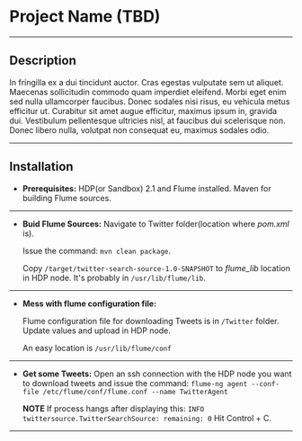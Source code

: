 Project Name (TBD)
===================

----------

Description
-----------
In fringilla ex a dui tincidunt auctor. Cras egestas vulputate sem ut aliquet. Maecenas sollicitudin commodo quam imperdiet eleifend. Morbi eget enim sed nulla ullamcorper faucibus. Donec sodales nisi risus, eu vehicula metus efficitur ut. Curabitur sit amet augue efficitur, maximus ipsum in, gravida dui. Vestibulum pellentesque ultricies nisl, at faucibus dui scelerisque non. Donec libero nulla, volutpat non consequat eu, maximus sodales odio.

----------

Installation
----------

 - **Prerequisites:**
HDP(or Sandbox)  2.1 and Flume installed.
Maven for building Flume sources.


----------


 - **Buid Flume Sources:**
	 Navigate to Twitter folder(location where *pom.xml* is).
	 
	Issue the command: `mvn clean package`.
	
	Copy `/target/twitter-search-source-1.0-SNAPSHOT` to *flume_lib* location in HDP node. It's probably in `/usr/lib/flume/lib`.


----------


	
 - **Mess with flume configuration file:** 
 
	 Flume configuration file for downloading Tweets is in `/Twitter` folder.
	 Update values and upload in  HDP node.
	 
	 An easy location is `/usr/lib/flume/conf`


----------

 - **Get some Tweets:**
	 Open an ssh connection with the HDP node you want to download tweets and issue the command:
    `flume-ng agent --conf-file /etc/flume/conf/flume.conf --name TwitterAgent`

	**NOTE**
	If process hangs after displaying this:
	`INFO twittersource.TwitterSearchSource: remaining: 0`
	Hit Control + C.
	
----------


    

	 